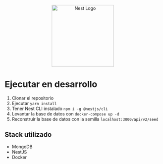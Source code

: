 <p align="center">
  <a href="http://nestjs.com/" target="blank"><img src="https://nestjs.com/img/logo-small.svg" width="200" alt="Nest Logo" /></a>
</p>

# Ejecutar en desarrollo

1. Clonar el repositorio
2. Ejecutar `yarn install`
3. Tener Nest CLI instalado `npm i -g @nestjs/cli`
4. Levantar la base de datos con `docker-compose up -d`
5. Reconstruir la base de datos con la semilla `localhost:3000/api/v2/seed`

## Stack utilizado

- MongoDB
- NestJS
- Docker
